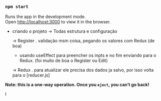 ### `npm start`

Runs the app in the development mode.\
Open [http://localhost:3000](http://localhost:3000) to view it in the browser.

  - criando o projeto
    -> Todas estrutura e configuração

    -> Register . validação msm coisa, pegando os valores com Redux (de boa)
      - usando useEffect para preencher os inpts e no fim enviando para o Redux.
      (foi muito de boa o Register ou Edit)

      -> Redux . para atualizar ele precisa dos dados ja salvo, por isso volta para 
      o [reducer.js]


**Note: this is a one-way operation. Once you `eject`, you can’t go back!**

I